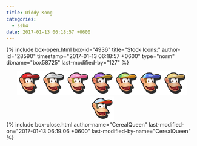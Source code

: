 ```yaml
---
title: Diddy Kong
categories:
  - ssb4
date: 2017-01-13 06:18:57 +0600
---
```

{% include box-open.html box-id="4936" title="Stock Icons:" author-id="28590" timestamp="2017-01-13 06:18:57 +0600" type="norm" dbname="box58725" last-modified-by="127" %}
<center><img src="Stock_1.png" /><img src="Stock_2.png" /><img src="Stock_3.png" /><img src="Stock_4.png" /><img src="Stock_5.png" /><img src="Stock_6.png" /><img src="Stock_7.png" /><img src="Stock_8.png" /></center>
{% include box-close.html author-name="CerealQueen" last-modified-on="2017-01-13 06:19:06 +0600" last-modified-by-name="CerealQueen" %}
